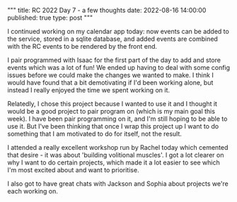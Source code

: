 """
title: RC 2022 Day 7 - a few thoughts
date: 2022-08-16 14:00:00
published: true
type: post
"""

I continued working on my calendar app today: now events can be added to the service, stored in a sqlite database, and added events are combined with the RC events to be rendered by the front end.  

I pair programmed with Isaac for the first part of the day to add and store events which was a lot of fun!  We ended up having to deal with some config issues before we could make the changes we wanted to make.  I think I would have found that a bit demotivating if I'd been working alone, but instead I really enjoyed the time we spent working on it.

Relatedly, I chose this project because I wanted to use it and I thought it would be a good project to pair program on (which is my main goal this week).  I have been pair programming on it, and I'm still hoping to be able to use it.  But I've been thinking that once I wrap this project up I want to do something that I am motivated to do for itself, not the result.

I attended a really excellent workshop run by Rachel today which cemented that desire - it was about 'building volitional muscles'.  I got a lot clearer on why I want to do certain projects, which made it a lot easier to see which I'm most excited about and want to prioritise.

I also got to have great chats with Jackson and Sophia about projects we're each working on.
